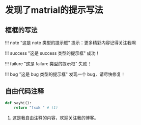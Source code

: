 # 发现了matrial的提示写法


## 框框的写法

!!! note "这是 note 类型的提示框"
 提示：更多精彩内容记得关注我啊

!!! success "这是 success 类型的提示框"
 成功！

!!! failure "这是 failure 类型的提示框"
 失败！

!!! bug "这是 bug 类型的提示框"
 发现一个 bug，请尽快修复！

## 自由代码注释

```python title='demo.py'
def sayhi():
    return "fxxk " # (1)
```

1. 这是我自由注释的内容，欢迎关注我的博客。


